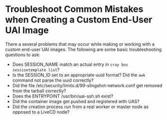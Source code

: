 # Troubleshoot Common Mistakes when Creating a Custom End-User UAI Image

There a several problems that may occur while making or working with a custom end-user UAI images. The following are some basic troubleshooting questions to ask:

* Does SESSION_NAME match an actual entry in `cray bos sessiontemplate list`?
* Is the SESSION_ID set to an appropriate uuid format? Did the `awk` command not parse the uuid correctly?
* Did the file /etc/security/limits.d/99-slingshot-network.conf get removed from the tarball correctly?
* Does the ENTRYPOINT /usr/bin/uai-ssh.sh exist?
* Did the container image get pushed and registered with UAS?
* Did the creation process run from a real worker or master node as opposed to a LiveCD node?